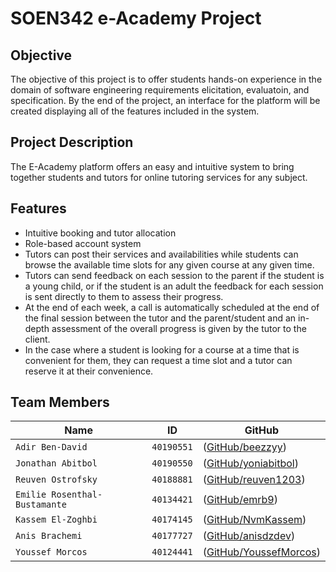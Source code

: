 # SOEN342 e-Academy Project

## Objective
The objective of this project is to offer students hands-on experience in the domain of software engineering requirements elicitation, evaluatoin, and specification. By the end of the project, an interface for the platform will be created displaying all of the features included in the system.

## Project Description
The E-Academy platform offers an easy and intuitive system to bring together students and tutors for online tutoring services for any subject.

## Features

* Intuitive booking and tutor allocation
* Role-based account system
* Tutors can post their services and availabilities while students can browse the available time slots for any given course at any given time. 
* Tutors can send feedback on each session to the parent if the student is a young child, or if the student is an adult the feedback for each session is sent directly to them to assess their progress. 
* At the end of each week, a call is automatically scheduled at the end of the final session between the tutor and the parent/student and an in-depth assessment of the overall progress is given by the tutor to the client. 
* In the case where a student is looking for a course at a time that is convenient for them, they can request a time slot and a tutor can reserve it at their convenience.

## Team Members
|   Name   | ID      | GitHub   
| ------------- | ------------- | --------    |
| `Adir Ben-David`        |    `40190551`      | ([GitHub/beezzyy](https://github.com/beezzyy))   |
| `Jonathan Abitbol`         | `40190550`         | ([GitHub/yoniabitbol](https://github.com/yoniabitbol))   |
| `Reuven Ostrofsky`        |    `40188881`      | ([GitHub/reuven1203](https://github.com/reuven1203))   |
| `Emilie Rosenthal-Bustamante`         | `40134421`         | ([GitHub/emrb9](https://github.com/emrb9))   |
| `Kassem El-Zoghbi`         | `40174145`         | ([GitHub/NvmKassem](https://github.com/NvmKassem))   |
| `Anis Brachemi`         | `40177727`         | ([GitHub/anisdzdev](https://github.com/anisdzdev))   |
| `Youssef Morcos`         | `40124441`         | ([GitHub/YoussefMorcos](https://github.com/YoussefMorcos))   |

